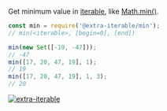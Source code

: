 Get minimum value in [iterable], like [Math.min()].

```javascript
const min = require('@extra-iterable/min');
// min(<iterable>, [begin=0], [end])

min(new Set([-19, -47]));
// -47
min([17, 20, 47, 19], 1);
// 19
min([17, 20, 47, 19], 1, 3);
// 20
```


[![extra-iterable](https://i.imgur.com/KR83Nzx.jpg)](https://www.npmjs.com/package/extra-iterable)

[iterable]: https://developer.mozilla.org/en-US/docs/Web/JavaScript/Reference/Iteration_protocols
[Math.min()]: https://developer.mozilla.org/en-US/docs/Web/JavaScript/Reference/Global_Objects/Math/min
